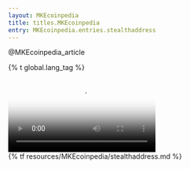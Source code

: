 ```yaml
---
layout: MKEcoinpedia
title: titles.MKEcoinpedia
entry: MKEcoinpedia.entries.stealthaddress
---
```


@MKEcoinpedia_article

{% t global.lang_tag %}
<div class="box-video">
  <video controls poster="/img/stealth-address-poster.png" preload="metadata" aria-label="Stealth addresses video">
    <source src="/media/MKEcoin%20-%20Stealth%20Addresses.m4v">
  </video>
</div>
{% tf resources/MKEcoinpedia/stealthaddress.md %}
